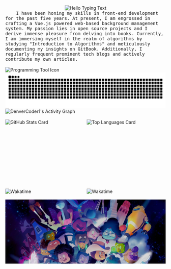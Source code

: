 <!-- Hello Typing Text -->
<div style="text-align: center">
    <img
        alt="Hello Typing Text"
        src="https://readme-typing-svg.herokuapp.com?font=Fira+Code&pause=1000&random=false&width=600&lines=Hello+I'm+SmallTeddy.I'm+glad+I+met+you+here!"
    />
</div>

<!-- Introduce -->
<div style="font-size: 14px;font-family: monospace;">
&nbsp;&nbsp;&nbsp;&nbsp;I have been honing my skills in front-end development for the past five years. At present, I am engrossed in crafting a Vue.js powered web-based background management system. My passion lies in open source projects and I derive immense pleasure from delving into books. Currently, I am immersing myself in the realm of algorithms by studying "Introduction to Algorithms" and meticulously documenting my insights on GitBook. Additionally, I regularly frequent prominent tech blogs and actively contribute my own articles.
</div>

<br>

<!-- Programming Tool Icon -->
<div>
    <img
        alt="Programming Tool Icon"
        src="https://skillicons.dev/icons?i=html,css,sass,bootstrap,windicss,js,regex,jquery,ts,nodejs,angular,vue,nuxtjs,vite,vitest,electron,swift,svelte,cpp,python,golang,rust,lua,docker,git,gitlab,jenkins,mysql,linux,vim,neovim,md,bash,vscode,postman,ps,ai,pr,ae,au,discord,gcp,gmail,github,githubactions"
    />
</div>

<!-- Snake Code Contribution Map -->
<picture>
  <source media="(prefers-color-scheme: dark)" srcset="https://raw.githubusercontent.com/SmallTeddy/SmallTeddy/output/github-contribution-grid-snake-dark.svg">
  <source media="(prefers-color-scheme: light)" srcset="https://raw.githubusercontent.com/SmallTeddy/SmallTeddy/output/github-contribution-grid-snake.svg">
  <img alt="github contribution grid snake animation" src="https://raw.githubusercontent.com/SmallTeddy/SmallTeddy/output/github-contribution-grid-snake.svg">
</picture>

<br />

<!-- Contribution Graph -->
<div>
    <img
        alt="DenverCoder1's Activity Graph"
        src="https://github-readme-activity-graph.vercel.app/graph/?username=SmallTeddy&bg_color=1F222E&color=F8D866&line=F85D7F&point=FFFFFF&hide_border=true"
    />
</div>

<br />

<!-- GitHub Stats Card And Top Languages Card -->
<div style="width: 100%; display: flex; gap: 8px;">
    <img
        alt="GitHub Stats Card"
        style="flex:1;"
        height=200
        align="center"
        src="https://github-readme-stats.vercel.app/api?username=SmallTeddy&theme=transparent"
    />
    <img
        alt="Top Languages Card"
        style="flex:1;"
        height=200
        align="center"
        src="https://github-readme-stats.vercel.app/api/top-langs?username=SmallTeddy&layout=compact&langs_count=8&card_width=320&theme=transparent"
    />
</div>

<br />

<!-- WakaTime Stats Card -->
<div style="width: 100%; display: flex; gap: 8px; justify-content: space-between">
    <img
        alt="Wakatime"
        style="flex: 1; width: 48%;"
        src="https://wakatime.com/share/@SmallTeddy/f1a7cc44-94b3-4309-ba8a-c2ea8ceaf208.svg"
    />
    <img
        alt="Wakatime"
        style="flex: 1; width: 48%;"
        src="https://wakatime.com/share/@SmallTeddy/a303c8f1-97eb-41de-b737-99c08c07b554.svg"
    />
</div>

<br />

<!-- GitHub Card -->
<div style="width: 100%;">
    <img
        alt="github"
        src="./imgs/github_background.jpeg"
    />
</div>

<br />
